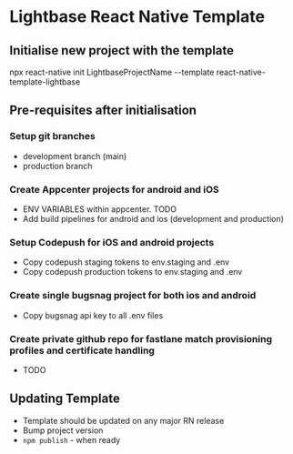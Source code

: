 # Lightbase React Native Template

## Initialise new project with the template

npx react-native init LightbaseProjectName --template react-native-template-lightbase

## Pre-requisites after initialisation

### Setup git branches

- development branch (main)
- production branch

### Create Appcenter projects for android and iOS

- ENV VARIABLES within appcenter. TODO
- Add build pipelines for android and ios (development and production)

### Setup Codepush for iOS and android projects

- Copy codepush staging tokens to env.staging and .env
- Copy codepush production tokens to env.staging and .env

### Create single bugsnag project for both ios and android

- Copy bugsnag api key to all .env files

### Create private github repo for fastlane match provisioning profiles and certificate handling

- TODO

## Updating Template

- Template should be updated on any major RN release
- Bump project version
- `npm publish` - when ready

